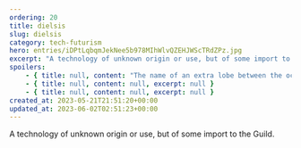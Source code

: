 ```yaml
---
ordering: 20
title: dielsis
slug: dielsis
category: tech-futurism
hero: entries/iDPtLqbqmJekNee5b978MIhWlvQZEHJWScTRdZPz.jpg
excerpt: "A technology of unknown origin or use, but of some import to the Guild.\n"
spoilers:
    - { title: null, content: "The name of an extra lobe between the occipital and pareital lobes of the human brain. It is highly likely that [Gaians](/category/organizations/visitors) possess a much more developed version of it, or something similar, as they use its presense in humans to control them or read their thoughts. The Gaians have also given this name to the ability.\r\n\r\n**Pronunciation:**\r\n- dee yell’ sis", excerpt: 'The name of an extra lobe between the occipital and pareital lobes of the human brain. It is highly...' }
    - { title: null, content: null, excerpt: null }
    - { title: null, content: null, excerpt: null }
created_at: 2023-05-21T21:51:20+00:00
updated_at: 2023-06-02T02:51:23+00:00
---
```

A technology of unknown origin or use, but of some import to the Guild.